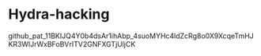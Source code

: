 # Hydra-hacking
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
